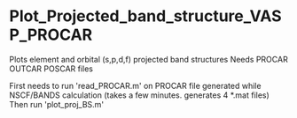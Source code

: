 # Plot_Projected_band_structure_VASP_PROCAR
Plots element and orbital (s,p,d,f) projected band structures 
Needs PROCAR OUTCAR POSCAR files

First needs to run 'read_PROCAR.m' on PROCAR file generated while NSCF/BANDS calculation (takes a few minutes. generates 4 *.mat files)
Then run 'plot_proj_BS.m'
